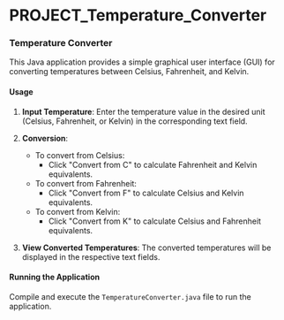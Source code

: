 # PROJECT_Temperature_Converter

### Temperature Converter

This Java application provides a simple graphical user interface (GUI) for converting temperatures between Celsius, Fahrenheit, and Kelvin.

#### Usage

1. **Input Temperature**: Enter the temperature value in the desired unit (Celsius, Fahrenheit, or Kelvin) in the corresponding text field.

2. **Conversion**:
   - To convert from Celsius:
     - Click "Convert from C" to calculate Fahrenheit and Kelvin equivalents.
   - To convert from Fahrenheit:
     - Click "Convert from F" to calculate Celsius and Kelvin equivalents.
   - To convert from Kelvin:
     - Click "Convert from K" to calculate Celsius and Fahrenheit equivalents.

3. **View Converted Temperatures**: The converted temperatures will be displayed in the respective text fields.



#### Running the Application

Compile and execute the `TemperatureConverter.java` file to run the application.

